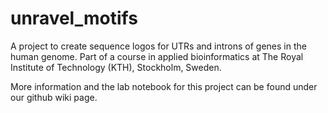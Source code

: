 # unravel_motifs
A project to create sequence logos for UTRs and introns of genes in the human genome. Part of a course in applied bioinformatics at The Royal Institute of Technology (KTH), Stockholm, Sweden.

More information and the lab notebook for this project can be found under our github wiki page.
